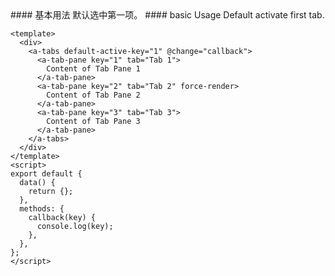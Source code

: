 <cn>
#### 基本用法
默认选中第一项。
</cn>

<us>
#### basic Usage
Default activate first tab.
</us>

```vue
<template>
  <div>
    <a-tabs default-active-key="1" @change="callback">
      <a-tab-pane key="1" tab="Tab 1">
        Content of Tab Pane 1
      </a-tab-pane>
      <a-tab-pane key="2" tab="Tab 2" force-render>
        Content of Tab Pane 2
      </a-tab-pane>
      <a-tab-pane key="3" tab="Tab 3">
        Content of Tab Pane 3
      </a-tab-pane>
    </a-tabs>
  </div>
</template>
<script>
export default {
  data() {
    return {};
  },
  methods: {
    callback(key) {
      console.log(key);
    },
  },
};
</script>
```
